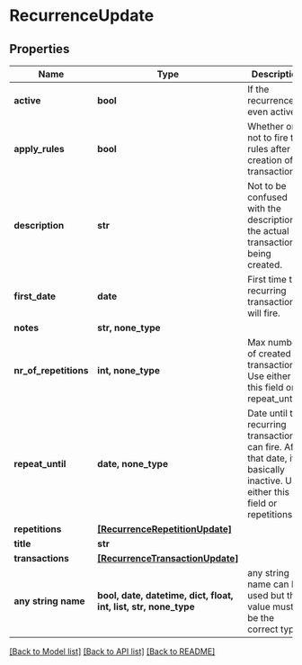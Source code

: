 # RecurrenceUpdate


## Properties
Name | Type | Description | Notes
------------ | ------------- | ------------- | -------------
**active** | **bool** | If the recurrence is even active. | [optional] 
**apply_rules** | **bool** | Whether or not to fire the rules after the creation of a transaction. | [optional] 
**description** | **str** | Not to be confused with the description of the actual transaction(s) being created. | [optional] 
**first_date** | **date** | First time the recurring transaction will fire. | [optional] 
**notes** | **str, none_type** |  | [optional] 
**nr_of_repetitions** | **int, none_type** | Max number of created transactions. Use either this field or repeat_until. | [optional] 
**repeat_until** | **date, none_type** | Date until the recurring transaction can fire. After that date, it&#39;s basically inactive. Use either this field or repetitions. | [optional] 
**repetitions** | [**[RecurrenceRepetitionUpdate]**](RecurrenceRepetitionUpdate.md) |  | [optional] 
**title** | **str** |  | [optional] 
**transactions** | [**[RecurrenceTransactionUpdate]**](RecurrenceTransactionUpdate.md) |  | [optional] 
**any string name** | **bool, date, datetime, dict, float, int, list, str, none_type** | any string name can be used but the value must be the correct type | [optional]

[[Back to Model list]](../README.md#documentation-for-models) [[Back to API list]](../README.md#documentation-for-api-endpoints) [[Back to README]](../README.md)


